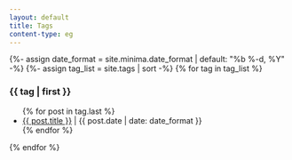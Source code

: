 ```yaml
---
layout: default
title: Tags
content-type: eg
---
```


<style>
.category-content a {
    text-decoration: none;
    color: #4183c4;
}

.category-content a:hover {
    text-decoration: underline;
    color: #4183c4;
}
</style>

<div>
    {%- assign date_format = site.minima.date_format | default: "%b %-d, %Y" -%}
    {%- assign tag_list = site.tags | sort -%}
    {% for tag in tag_list %}
    <div>
        <h3 id="{{ tag | first }}">{{ tag | first }}</h3>
        <ul>
        {% for post in tag.last %}
            <li><a href="{{post.url}}">{{ post.title }}</a> | {{ post.date | date: date_format }}</li>
        {% endfor %}
        </ul>
    </div>
    {% endfor %}
    <br/>
    <br/>
</div>
